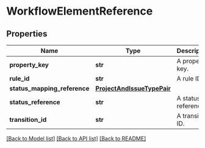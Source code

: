 # WorkflowElementReference

## Properties
Name | Type | Description | Notes
------------ | ------------- | ------------- | -------------
**property_key** | **str** | A property key. | [optional] 
**rule_id** | **str** | A rule ID. | [optional] 
**status_mapping_reference** | [**ProjectAndIssueTypePair**](ProjectAndIssueTypePair.md) |  | [optional] 
**status_reference** | **str** | A status reference. | [optional] 
**transition_id** | **str** | A transition ID. | [optional] 

[[Back to Model list]](../README.md#documentation-for-models) [[Back to API list]](../README.md#documentation-for-api-endpoints) [[Back to README]](../README.md)

